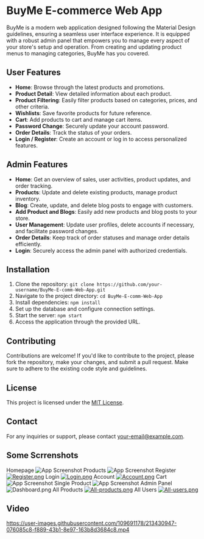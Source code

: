 
# BuyMe E-commerce Web App

BuyMe is a modern web application designed following the Material Design guidelines, ensuring a seamless user interface experience. It is equipped with a robust admin panel that empowers you to manage every aspect of your store's setup and operation. From creating and updating product menus to managing categories, BuyMe has you covered.

## User Features
- **Home**: Browse through the latest products and promotions.
- **Product Detail**: View detailed information about each product.
- **Product Filtering**: Easily filter products based on categories, prices, and other criteria.
- **Wishlists**: Save favorite products for future reference.
- **Cart**: Add products to cart and manage cart items.
- **Password Change**: Securely update your account password.
- **Order Details**: Track the status of your orders.
- **Login / Register**: Create an account or log in to access personalized features.

## Admin Features
- **Home**: Get an overview of sales, user activities, product updates, and order tracking.
- **Products**: Update and delete existing products, manage product inventory.
- **Blog**: Create, update, and delete blog posts to engage with customers.
- **Add Product and Blogs**: Easily add new products and blog posts to your store.
- **User Management**: Update user profiles, delete accounts if necessary, and facilitate password changes.
- **Order Details**: Keep track of order statuses and manage order details efficiently.
- **Login**: Securely access the admin panel with authorized credentials.

## Installation
1. Clone the repository: `git clone https://github.com/your-username/BuyMe-E-comm-Web-App.git`
2. Navigate to the project directory: `cd BuyMe-E-comm-Web-App`
3. Install dependencies: `npm install`
4. Set up the database and configure connection settings.
5. Start the server: `npm start`
6. Access the application through the provided URL.

## Contributing
Contributions are welcome! If you'd like to contribute to the project, please fork the repository, make your changes, and submit a pull request. Make sure to adhere to the existing code style and guidelines.

## License
This project is licensed under the [MIT License](LICENSE).

## Contact
For any inquiries or support, please contact [your-email@example.com](mailto:your-email@example.com).

## Some Scrrenshots

Homepage
![App Screenshot](https://i.postimg.cc/PrLFy6w6/image1.png)
Products
![App Screenshot](https://i.postimg.cc/tRwvJLSX/Image3.png)
Register
[![Register.png](https://i.postimg.cc/y6yW8HYR/Register.png)](https://postimg.cc/s113TbWf)
Login
[![Login.png](https://i.postimg.cc/T1fwJkQh/Login.png)](https://postimg.cc/wy4g6QCd)
Account
[![Account.png](https://i.postimg.cc/RZ0fw0bK/Account.png)](https://postimg.cc/9rvrhc2Q)
Cart
![App Screenshot](https://i.postimg.cc/ZR9gDZ7M/Cart.png)
Single Product
![App Screenshot](https://i.postimg.cc/7LzZ8vWf/single-Product.png)
Admin Panel 
![Dashboard.png](https://i.postimg.cc/Bv8bNP39/Dashboard.png)
All Products
[![All-products.png](https://i.postimg.cc/J7jy9XkR/All-products.png)](https://postimg.cc/9zFF9rbk)
All Users
[![All-users.png](https://i.postimg.cc/NfYyY06m/All-users.png)](https://postimg.cc/Jt675Mdz)

## Video 

https://user-images.githubusercontent.com/109691178/213430947-076085c8-f889-43b1-8e97-163b8d3684c8.mp4

